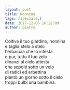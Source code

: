 ```yaml
---
layout: post
title: Nonnina
tags: [speciale,]
date: 2017-12-06 16:22:00
author: pietro
---
```

Coltiva il tuo giardino, nonnina<br/>e taglia stelo a stelo<br/>l'erbaccia che lo infesta<br/>e pur, tutto il tuo zelo<br/>dinanzi al cielo attesta<br/>che sepolti sotto un velo<br/>di radici ed erbettina<br/>piantò un giorno sotto il cielo<br/>troppi bulbi una bambina.
